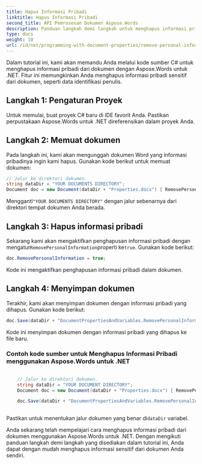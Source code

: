 ```yaml
---
title: Hapus Informasi Pribadi
linktitle: Hapus Informasi Pribadi
second_title: API Pemrosesan Dokumen Aspose.Words
description: Panduan langkah demi langkah untuk menghapus informasi pribadi dari dokumen dengan Aspose.Words untuk .NET.
type: docs
weight: 10
url: /id/net/programming-with-document-properties/remove-personal-information/
---
```


Dalam tutorial ini, kami akan memandu Anda melalui kode sumber C# untuk menghapus informasi pribadi dari dokumen dengan Aspose.Words untuk .NET. Fitur ini memungkinkan Anda menghapus informasi pribadi sensitif dari dokumen, seperti data identifikasi penulis.

## Langkah 1: Pengaturan Proyek

Untuk memulai, buat proyek C# baru di IDE favorit Anda. Pastikan perpustakaan Aspose.Words untuk .NET direferensikan dalam proyek Anda.

## Langkah 2: Memuat dokumen

Pada langkah ini, kami akan mengunggah dokumen Word yang informasi pribadinya ingin kami hapus. Gunakan kode berikut untuk memuat dokumen:

```csharp
// Jalur ke direktori dokumen.
string dataDir = "YOUR DOCUMENTS DIRECTORY";
Document doc = new Document(dataDir + "Properties.docx") { RemovePersonalInformation = true };
```

 Mengganti`"YOUR DOCUMENTS DIRECTORY"` dengan jalur sebenarnya dari direktori tempat dokumen Anda berada.

## Langkah 3: Hapus informasi pribadi

 Sekarang kami akan mengaktifkan penghapusan informasi pribadi dengan mengatur`RemovePersonalInformation`properti ke`true`. Gunakan kode berikut:

```csharp
doc.RemovePersonalInformation = true;
```

Kode ini mengaktifkan penghapusan informasi pribadi dalam dokumen.

## Langkah 4: Menyimpan dokumen

Terakhir, kami akan menyimpan dokumen dengan informasi pribadi yang dihapus. Gunakan kode berikut:

```csharp
doc.Save(dataDir + "DocumentPropertiesAndVariables.RemovePersonalInformation.docx");
```

Kode ini menyimpan dokumen dengan informasi pribadi yang dihapus ke file baru.

### Contoh kode sumber untuk Menghapus Informasi Pribadi menggunakan Aspose.Words untuk .NET

```csharp

	// Jalur ke direktori dokumen.
	string dataDir = "YOUR DOCUMENT DIRECTORY";
	Document doc = new Document(dataDir + "Properties.docx") { RemovePersonalInformation = true };

	doc.Save(dataDir + "DocumentPropertiesAndVariables.RemovePersonalInformation.docx");
	
```

 Pastikan untuk menentukan jalur dokumen yang benar di`dataDir` variabel.

Anda sekarang telah mempelajari cara menghapus informasi pribadi dari dokumen menggunakan Aspose.Words untuk .NET. Dengan mengikuti panduan langkah demi langkah yang disediakan dalam tutorial ini, Anda dapat dengan mudah menghapus informasi sensitif dari dokumen Anda sendiri.